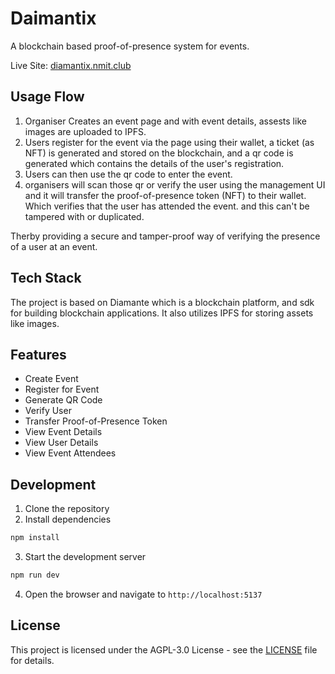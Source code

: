 # Daimantix

A blockchain based proof-of-presence system for events.

Live Site: [diamantix.nmit.club](https://diamantix.nmit.club)

## Usage Flow
1. Organiser Creates an event page and with event details, assests like images are uploaded to IPFS.
2. Users register for the event via the page using their wallet, a ticket (as NFT) is generated and stored on the blockchain, and a qr code is generated which contains the details of the user's registration.
3. Users can then use the qr code to enter the event.
4. organisers will scan those qr or verify the user using the management UI and it will transfer the proof-of-presence token (NFT) to their wallet. Which verifies that the user has attended the event. and this can't be tampered with or duplicated.

Therby providing a secure and tamper-proof way of verifying the presence of a user at an event.

## Tech Stack
The project is based on Diamante which is a blockchain platform, and sdk for building blockchain applications. It also utilizes IPFS for storing assets like images.

## Features
- Create Event
- Register for Event
- Generate QR Code
- Verify User
- Transfer Proof-of-Presence Token
- View Event Details
- View User Details
- View Event Attendees

## Development
1. Clone the repository
2. Install dependencies
```bash
npm install
```
3. Start the development server
```bash
npm run dev
```
4. Open the browser and navigate to `http://localhost:5137`

## License
This project is licensed under the AGPL-3.0 License - see the [LICENSE](LICENSE) file for details.
